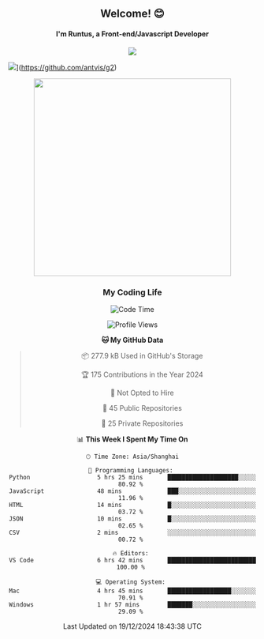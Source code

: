 

<div align="center">
    <div>    
        <h2>Welcome! 😊</h2>
        <h4> I'm Runtus, a Front-end/Javascript Developer</h4>
    </div>
    <img style="width=100%" src="https://github.com/user-attachments/assets/96bbb592-d82f-4a25-bfe7-39362c279943"> </img>
</div>

![](https://img.shields.io/endpoint?url=https://awards.antv.vision/runtus-g2-contributor.json)](https://github.com/antvis/g2)

<div align="center">
<img src="https://github-readme-stats.vercel.app/api?username=Runtus&show_icons=true&theme=tokyonight" width=400 />
</div>

<div align="center">
<h3>My Coding Life</h3>

<!--START_SECTION:waka-->
![Code Time](http://img.shields.io/badge/Code%20Time-364%20hrs%2015%20mins-blue)

![Profile Views](http://img.shields.io/badge/Profile%20Views-13-blue)

**🐱 My GitHub Data** 

> 📦 277.9 kB Used in GitHub's Storage 
 > 
> 🏆 175 Contributions in the Year 2024
 > 
> 🚫 Not Opted to Hire
 > 
> 📜 45 Public Repositories 
 > 
> 🔑 25 Private Repositories 
 > 
📊 **This Week I Spent My Time On** 

```text
🕑︎ Time Zone: Asia/Shanghai

💬 Programming Languages: 
Python                   5 hrs 25 mins       ████████████████████░░░░░   80.92 % 
JavaScript               48 mins             ███░░░░░░░░░░░░░░░░░░░░░░   11.96 % 
HTML                     14 mins             █░░░░░░░░░░░░░░░░░░░░░░░░   03.72 % 
JSON                     10 mins             █░░░░░░░░░░░░░░░░░░░░░░░░   02.65 % 
CSV                      2 mins              ░░░░░░░░░░░░░░░░░░░░░░░░░   00.72 % 

🔥 Editors: 
VS Code                  6 hrs 42 mins       █████████████████████████   100.00 % 

💻 Operating System: 
Mac                      4 hrs 45 mins       ██████████████████░░░░░░░   70.91 % 
Windows                  1 hr 57 mins        ███████░░░░░░░░░░░░░░░░░░   29.09 % 
```


 Last Updated on 19/12/2024 18:43:38 UTC
<!--END_SECTION:waka-->
</div>
